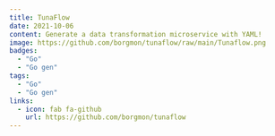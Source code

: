 ```yaml
---
title: TunaFlow
date: 2021-10-06
content: Generate a data transformation microservice with YAML!
image: https://github.com/borgmon/tunaflow/raw/main/Tunaflow.png
badges:
  - "Go"
  - "Go gen"
tags:
  - "Go"
  - "Go gen"
links:
  - icon: fab fa-github
    url: https://github.com/borgmon/tunaflow
---
```

